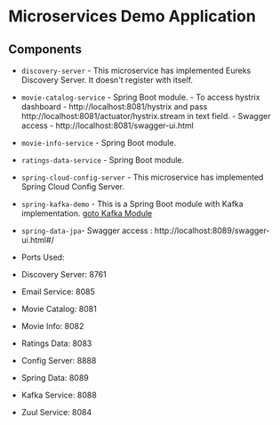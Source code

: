 # Microservices Demo Application

## Components
- `discovery-server` - This microservice has implemented Eureks Discovery Server. It doesn't register with itself.
- `movie-catalog-service` - Spring Boot module.
							- To access hystrix dashboard - http://localhost:8081/hystrix and pass http://localhost:8081/actuator/hystrix.stream in text field.
							- Swagger access - http://localhost:8081/swagger-ui.html
- `movie-info-service` - Spring Boot module.
- `ratings-data-service` - Spring Boot module.
- `spring-cloud-config-server` - This microservice has implemented Spring Cloud Config Server.
- `spring-kafka-demo` - This is a Spring Boot module with Kafka implementation. [goto Kafka Module](/spring-boot-microservices-workshop/spring-kafka-demo)
- `spring-data-jpa`- Swagger access : http://localhost:8089/swagger-ui.html#/


- Ports Used: 
- Discovery Server: 8761
- Email Service: 8085
- Movie Catalog: 8081
- Movie Info: 8082
- Ratings Data: 8083
- Config Server: 8888
- Spring Data: 8089
- Kafka Service: 8088
- Zuul Service: 8084